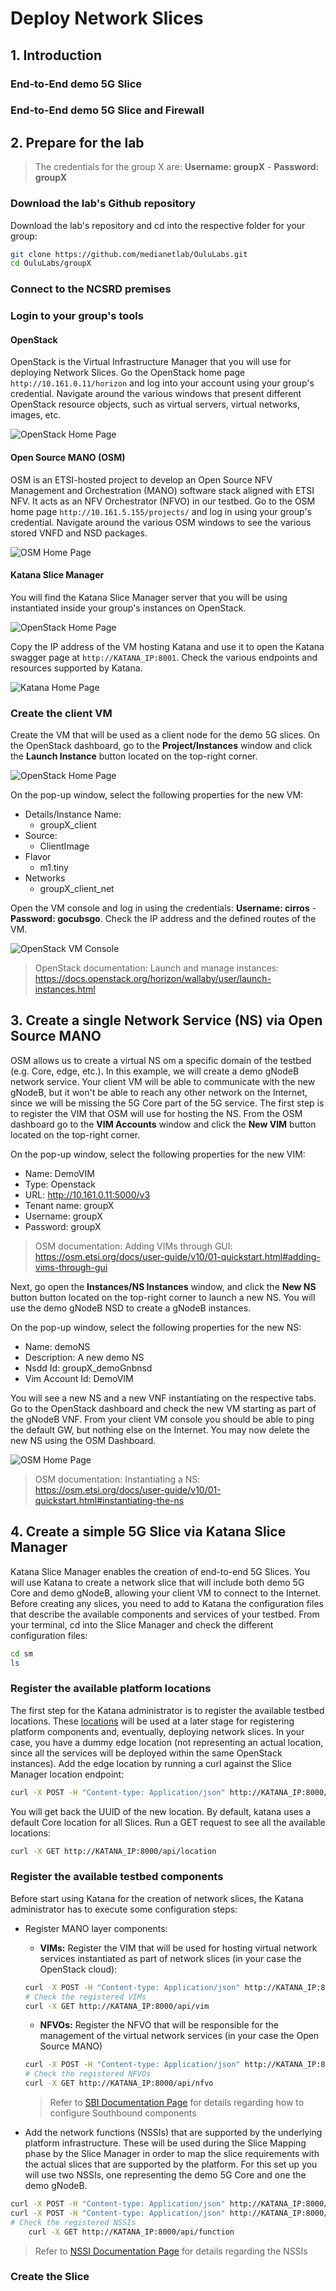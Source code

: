 # Deploy Network Slices

## 1. Introduction

### End-to-End demo 5G Slice

### End-to-End demo 5G Slice and Firewall


## 2. Prepare for the lab

> The credentials for the group X are: **Username: groupX** - **Password: groupX**

### Download the lab's Github repository

Download the lab's repository and cd into the respective folder for your group:

```bash
git clone https://github.com/medianetlab/OuluLabs.git
cd OuluLabs/groupX
```

### Connect to the NCSRD premises 


### Login to your group's tools

#### OpenStack

OpenStack is the Virtual Infrastructure Manager that you will use for deploying Network Slices. Go the OpenStack home page `http://10.161.0.11/horizon` and log into your account using your group's credential. Navigate around the various windows that present different OpenStack resource objects, such as virtual servers, virtual networks, images, etc.

![OpenStack Home Page](images/openstack0.PNG)

#### Open Source MANO (OSM)

OSM is an ETSI-hosted project to develop an Open Source NFV Management and Orchestration (MANO) software stack aligned with ETSI NFV. It acts as an NFV Orchestrator (NFVO) in our testbed. Go to the OSM home page `http://10.161.5.155/projects/` and log in using your group's credential. Navigate around the various OSM windows to see the various stored VNFD and NSD packages.

![OSM Home Page](images/osm0.PNG)

#### Katana Slice Manager

You will find the Katana Slice Manager server that you will be using instantiated inside your group's instances on OpenStack. 

![OpenStack Home Page](images/openstack1.PNG)

Copy the IP address of the VM hosting Katana and use it to open the Katana swagger page at `http://KATANA_IP:8001`. Check the various endpoints and resources supported by Katana.

![Katana Home Page](images/katana0.png)

### Create the client VM

Create the VM that will be used as a client node for the demo 5G slices. On the OpenStack dashboard, go to the __Project/Instances__ window and click the __Launch Instance__ button located on the top-right corner. 

![OpenStack Home Page](images/openstack2.PNG)

On the pop-up window, select the following properties for the new VM:

* Details/Instance Name: 
  * groupX_client
* Source:
  * ClientImage
* Flavor
  * m1.tiny
* Networks
  * groupX_client_net

Open the VM console and log in using the credentials: __Username: cirros__ - __Password: gocubsgo__. Check the IP address and the defined routes of the VM.

![OpenStack VM Console](images/openstack3.PNG)

> OpenStack documentation: Launch and manage instances: https://docs.openstack.org/horizon/wallaby/user/launch-instances.html

## 3. Create a single Network Service (NS) via Open Source MANO

OSM allows us to create a virtual NS om a specific domain of the testbed (e.g. Core, edge, etc.). In this example, we will create a demo gNodeB network service. Your client VM will be able to communicate with the new gNodeB, but it won't be able to reach any other network on the Internet, since we will be missing the 5G Core part of the 5G service. The first step is to register the VIM that OSM will use for hosting the NS. From the OSM dashboard go to the __VIM Accounts__ window and click the __New VIM__ button located on the top-right corner.

On the pop-up window, select the following properties for the new VIM:

* Name: DemoVIM
* Type: Openstack
* URL: http://10.161.0.11:5000/v3
* Tenant name: groupX
* Username: groupX
* Password: groupX

> OSM documentation: Adding VIMs through GUI: https://osm.etsi.org/docs/user-guide/v10/01-quickstart.html#adding-vims-through-gui

Next, go open the __Instances/NS Instances__ window, and click the __New NS__ button button located on the top-right corner to launch a new NS. You will use the demo gNodeB NSD to create a gNodeB instances.

On the pop-up window, select the following properties for the new NS:

* Name: demoNS
* Description: A new demo NS
* Nsdd Id: groupX_demoGnbnsd
* Vim Account Id: DemoVIM

You will see a new NS and a new VNF instantiating on the respective tabs. Go to the OpenStack dashboard and check the new VM starting as part of the gNodeB VNF. From your client VM console you should be able to ping the default GW, but nothing else on the Internet. You may now delete the new NS using the OSM Dashboard.

![OSM Home Page](images/osm1.PNG)

> OSM documentation: Instantiating a NS: https://osm.etsi.org/docs/user-guide/v10/01-quickstart.html#instantiating-the-ns

## 4. Create a simple 5G Slice via Katana Slice Manager

Katana Slice Manager enables the creation of end-to-end 5G Slices. You will use Katana to create a network slice that will include both demo 5G Core and demo gNodeB, allowing your client VM to connect to the Internet. Before creating any slices, you need to add to Katana the configuration files that describe the available components and services of your testbed. From your terminal, cd into the Slice Manager and check the different configuration files:

```bash
cd sm
ls
```

### Register the available platform locations

The first step for the Katana administrator is to register the available testbed locations. These [locations](location) will be used at a later stage for registering platform components and, eventually, deploying network slices. In your case, you have a dummy edge location (not representing an actual location, since all the services will be deployed within the same OpenStack instances). Add the edge location by running a curl against the Slice Manager location endpoint:

```bash
curl -X POST -H "Content-type: Application/json" http://KATANA_IP:8000/api/location -d '@location/groupX_edge.json'
```

You will get back the UUID of the new location. By default, katana uses a default Core location for all Slices. Run a GET request to see all the available locations:

```bash
curl -X GET http://KATANA_IP:8000/api/location
```

### Register the available testbed components

Before start using Katana for the creation of network slices, the Katana administrator has to execute some configuration steps:

*  Register MANO layer components:
    * __VIMs:__ Register the VIM  that will be used for hosting virtual network services instantiated as part of network slices (in your case the OpenStack cloud):
    ```bash
    curl -X POST -H "Content-type: Application/json" http://KATANA_IP:8000/api/vim -d '@vim/groupX_openstack.json'
    # Check the registered VIMs
    curl -X GET http://KATANA_IP:8000/api/vim
    ```
    * __NFVOs:__ Register the NFVO that will be responsible for the management of the virtual network services (in your case the Open Source MANO)
    ```bash
    curl -X POST -H "Content-type: Application/json" http://KATANA_IP:8000/api/nfvo -d '@nfvo/osm8.json'
    # Check the registered NFVOs
    curl -X GET http://KATANA_IP:8000/api/nfvo
    ```

    > Refer to [SBI Documentation Page](https://github.com/medianetlab/katana-slice_manager/wiki/sbi) for details regarding how to configure Southbound components

* Add the network functions (NSSIs) that are supported by the underlying platform infrastructure. These will be used during the Slice Mapping phase by the Slice Manager in order to map the slice requirements with the actual slices that are supported by the platform. For this set up you will use two NSSIs, one representing the demo 5G Core and one the demo gNodeB.

```bash
curl -X POST -H "Content-type: Application/json" http://KATANA_IP:8000/api/function -d '@functions/demo5gcore.json'
curl -X POST -H "Content-type: Application/json" http://KATANA_IP:8000/api/function -d '@functions/demo5ggnb.json'
# Check the registered NSSIs
    curl -X GET http://KATANA_IP:8000/api/function
```

> Refer to [NSSI Documentation Page](https://github.com/medianetlab/katana-slice_manager/wiki/function) for details regarding the NSSIs

### Create the Slice


